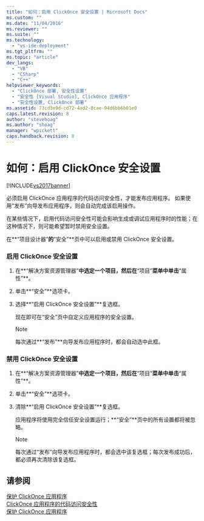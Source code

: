```yaml
---
title: "如何：启用 ClickOnce 安全设置 | Microsoft Docs"
ms.custom: ""
ms.date: "11/04/2016"
ms.reviewer: ""
ms.suite: ""
ms.technology: 
  - "vs-ide-deployment"
ms.tgt_pltfrm: ""
ms.topic: "article"
dev_langs: 
  - "VB"
  - "CSharp"
  - "C++"
helpviewer_keywords: 
  - "ClickOnce 部署, 安全性设置"
  - "安全性 [Visual Studio], ClickOnce 应用程序"
  - "安全性设置, ClickOnce 部署"
ms.assetid: 73cd3e9d-cd72-4ad2-8cae-94d6bb6b01e0
caps.latest.revision: 8
author: "stevehoag"
ms.author: "shoag"
manager: "wpickett"
caps.handback.revision: 8
---
```

# 如何：启用 ClickOnce 安全设置
[!INCLUDE[vs2017banner](../code-quality/includes/vs2017banner.md)]

必须启用 ClickOnce 应用程序的代码访问安全性，才能发布应用程序。  如果使用“发布”向导发布应用程序，则会自动完成该启用操作。  
  
 在某些情况下，启用代码访问安全性可能会影响生成或调试应用程序时的性能；在这种情况下，则可能希望暂时禁用安全设置。  
  
 在**“项目设计器”**的**“安全”**页中可以启用或禁用 ClickOnce 安全设置。  
  
### 启用 ClickOnce 安全设置  
  
1.  在**“解决方案资源管理器”**中选定一个项目，然后在**“项目”**菜单中单击**“属性”**。  
  
2.  单击**“安全”**选项卡。  
  
3.  选择**“启用 ClickOnce 安全设置”**复选框。  
  
     现在即可在“安全”页中自定义应用程序的安全设置。  
  
    > [!NOTE]
    >  每次通过**“发布”**向导发布应用程序时，都会自动选中此框。  
  
### 禁用 ClickOnce 安全设置  
  
1.  在**“解决方案资源管理器”**中选定一个项目，然后在**“项目”**菜单中单击**“属性”**。  
  
2.  单击**“安全”**选项卡。  
  
3.  清除**“启用 ClickOnce 安全设置”**复选框。  
  
     应用程序将使用完全信任安全设置运行；**“安全”**页中的所有设置都将被忽略。  
  
    > [!NOTE]
    >  每次通过“发布”向导发布应用程序时，都会选中该复选框；每次发布成功后，都必须再次清除该复选框。  
  
## 请参阅  
 [保护 ClickOnce 应用程序](../deployment/securing-clickonce-applications.md)   
 [ClickOnce 应用程序的代码访问安全性](../deployment/code-access-security-for-clickonce-applications.md)   
 [保护 ClickOnce 应用程序](../deployment/securing-clickonce-applications.md)